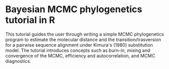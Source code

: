 # Bayesian MCMC phylogenetics tutorial in R

This tutorial guides the user through writing a simple MCMC phylogenetics 
program to estimate the molecular distance and the transition/trasversion
for a pairwise sequence alignment under Kimura's (1980) substitution
model. The tutorial introduces concepts such as burn-in, mixing and 
convergence of the MCMC, efficiency and autocorrelation, and MCMC
diagnostics.
